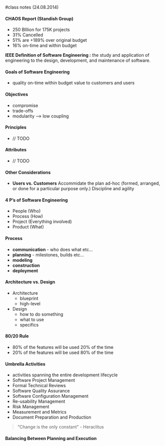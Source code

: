 #class notes (24.08.2014)

#### CHAOS Report (Standish Group)
* 250 BIllion for 175K projects
* 31% Cancelled
* 51% are +189% over original budget
* 16% on-time and within budget


**IEEE Definition of Software Engineering :** the study and application of engineering to the design, development, and maintenance of software.

#### Goals of Software Engineering
* quality on-time within budget value to customers and users

#### Objectives
* compromise
* trade-offs
* modularity --> low coupling

#### Principles
* // TODO

#### Attributes
* // TODO

#### Other Considerations
* **Users vs. Customers** Accommidate the plan ad-hoc (formed, arranged, or done for a particular purpose only.)
Discipline and agility

#### 4 P’s of Software Engineering
* People (Who)
* Process (How)
* Project (Everything involved)
* Product (What)

#### Process
* **communication** - who does what etc...
* **planning** - milestones, builds etc...
* **modeling**
* **construction**
* **deployment**

#### Architecture vs. Design
* Architecture
    * blueprint
    * high-level
* Design
    * how to do something
    * what to use
    * specifics

#### 80/20 Rule
* 80% of the features will be used 20% of the time
* 20% of the features will be used 80% of the time

#### Umbrella Activities
* activities spanning the entire development lifecycle
* Software Project Management
* Formal Technical Reviews
* Software Quality Assurance
* Software Configuration Management
* Re-usability Management
* Risk Management
* Measurement and Metrics
* Document Preparation and Production

>“Change is the only constant”
>       \- Heraclitus

#### Balancing Between Planning and Execution

